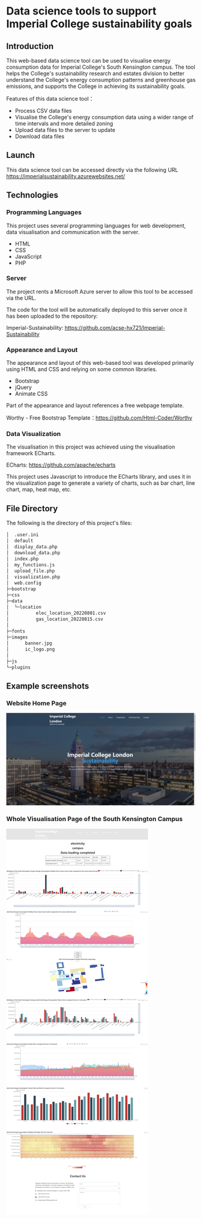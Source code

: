 # Data science tools to support Imperial College sustainability goals

## Introduction
This web-based data science tool can be used to visualise energy consumption data for Imperial College's South Kensington campus. The tool helps the College's sustainability research and estates division to better understand the College's energy consumption patterns and greenhouse gas emissions, and supports the College in achieving its sustainability goals.

Features of this data science tool：
* Process CSV data files
* Visualise the College's energy consumption data using a wider range of time intervals and more detailed zoning
* Upload data files to the server to update
* Download data files

## Launch
This data science tool can be accessed directly via the following URL https://imperialsustainability.azurewebsites.net/

## Technologies
### Programming Languages
This project uses several programming languages for web development, data visualisation and communication with the server.
* HTML
* CSS
* JavaScript
* PHP

### Server
The project rents a Microsoft Azure server to allow this tool to be accessed via the URL.

The code for the tool will be automatically deployed to this server once it has been uploaded to the repository:

Imperial-Sustainability: <https://github.com/acse-hx721/Imperial-Sustainability>


### Appearance and Layout
The appearance and layout of this web-based tool was developed primarily using HTML and CSS and relying on some common libraries.  
* Bootstrap
* jQuery
* Animate CSS

Part of the appearance and layout references a free webpage template.   

Worthy - Free Bootstrap Template：<https://github.com/Html-Coder/Worthy>  


### Data Visualization
The visualisation in this project was achieved using the visualisation framework ECharts.

ECharts: <https://github.com/apache/echarts>

This project uses Javascript to introduce the ECharts library, and uses it in the visualization page to generate a variety of charts, such as bar chart, line chart, map, heat map, etc.

## File Directory
The following is the directory of this project's files:
```
│  .user.ini
│  default
│  display_data.php
│  download_data.php
│  index.php
│  my_functions.js
│  upload_file.php
│  visualization.php
│  web.config
├─bootstrap
├─css
├─data
│  └─location
│          elec_location_20220801.csv
│          gas_location_20220815.csv
│
├─fonts
├─images
│      banner.jpg
│      ic_logo.png
│
├─js
└─plugins

```


## Example screenshots
### Website Home Page
![image](https://github.com/acse-hx721/Imperial-Sustainability/blob/main/images/index_page.png)

### Whole Visualisation Page of the South Kensington Campus
![image](https://github.com/acse-hx721/Imperial-Sustainability/blob/main/images/visualization_campus_whole.png)

